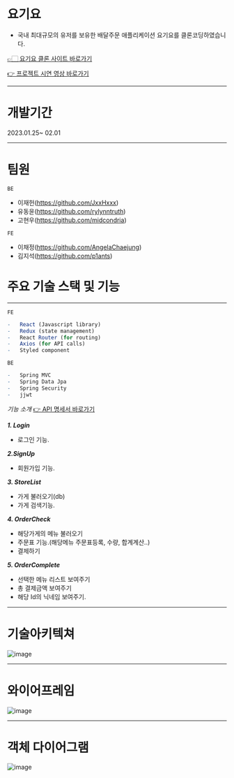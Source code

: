 # 요기요
- 국내 최대규모의 유저를 보유한 배달주문 애플리케이션 요기요를 클론코딩하였습니다.

[👉🏻 요기요 클론 사이트 바로가기](http://chaejung-clonecoding.s3-website.ap-northeast-2.amazonaws.com/)

[👉 프로젝트 시연 영상 바로가기](https://www.youtube.com/watch?v=7OWFItVEiR4)

-----------
# 개발기간
2023.01.25~ 02.01
__________
# 팀원
`BE`
- 이재헌(https://github.com/JxxHxxx)
- 유동윤(https://github.com/rylynntruth)
- 고현우(https://github.com/midcondria)

`FE`
- 이채정(https://github.com/AngelaChaejung)
- 김지석(https://github.com/p1ants)
# 주요 기술 스택 및 기능
_____________
`FE`
```r
-   React (Javascript library)
-   Redux (state management)
-   React Router (for routing)
-   Axios (for API calls)
-   Styled component
```

`BE`
```r
-   Spring MVC
-   Spring Data Jpa
-   Spring Security
-   jjwt
```

_기능 소개_ [👉 API 명세서 바로가기](https://hurricane-legend-9b3.notion.site/API-d95ebf2d1f4c40669973502b59cd9ccd)

___1. Login___  
- 로그인 기능.  

___2.SignUp___  
- 회원가입 기능.  

___3. StoreList___  
- 가게 불러오기(db)  
- 가게 검색기능.  

___4. OrderCheck___  
- 해당가게의 메뉴 불러오기  
- 주문표 기능.(해당메뉴 주문표등록, 수량, 합계계산..)  
- 결제하기  

___5. OrderComplete___  
- 선택한 메뉴 리스트 보여주기  
- 총 결제금액 보여주기  
- 해당 Id의 닉네임 보여주기.  
______________
# 기술아키텍쳐
![image](https://user-images.githubusercontent.com/86154028/215790154-1deaa310-d061-438f-b194-6b56bf4b711a.png)

___________
# 와이어프레임
![image](https://user-images.githubusercontent.com/86154028/215790225-596b4d99-e663-4732-8e15-b124bfe8e8b7.png)

___________
# 객체 다이어그램
![image](https://user-images.githubusercontent.com/87173870/215795381-f4224e0c-be58-42f5-a22a-433fceba09a9.png)
